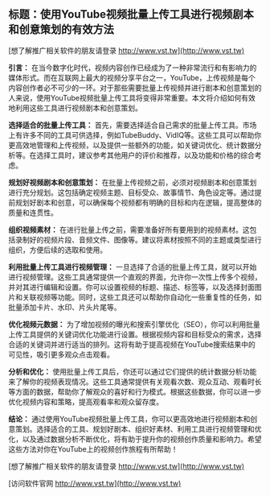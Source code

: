 ## **标题：使用YouTube视频批量上传工具进行视频剧本和创意策划的有效方法**

[想了解推广相关软件的朋友请登录 http://www.vst.tw](http://www.vst.tw)

**引言：**
在当今数字化时代，视频内容创作已经成为了一种非常流行和有影响力的媒体形式。而在互联网上最大的视频分享平台之一，YouTube，上传视频是每个内容创作者必不可少的一环。对于那些需要批量上传视频并进行剧本和创意策划的人来说，使用YouTube视频批量上传工具将变得非常重要。本文将介绍如何有效地利用这些工具进行视频剧本和创意策划。

**选择适合的批量上传工具：**
首先，需要选择适合自己需求的批量上传工具。市场上有许多不同的工具可供选择，例如TubeBuddy、VidIQ等。这些工具可以帮助你更高效地管理和上传视频，以及提供一些额外的功能，如关键词优化、统计数据分析等。在选择工具时，建议参考其他用户的评价和推荐，以及功能和价格的综合考虑。

**规划好视频剧本和创意策划：**
在批量上传视频之前，必须对视频剧本和创意策划进行充分规划。这包括确定视频主题、目标受众、故事情节、角色设定等。通过提前规划好剧本和创意，可以确保每个视频都有明确的目标和内在逻辑，提高整体的质量和连贯性。

**组织视频素材：**
在进行批量上传之前，需要准备好所有要用到的视频素材。这包括录制好的视频片段、音频文件、图像等。建议将素材按照不同的主题或类型进行组织，方便后续的选取和使用。

**利用批量上传工具进行视频管理：**
一旦选择了合适的批量上传工具，就可以开始进行视频管理。这些工具通常提供一个直观的界面，允许你一次性上传多个视频，并对其进行编辑和设置。你可以设置视频的标题、描述、标签等，以及选择封面图片和关联视频等功能。同时，这些工具还可以帮助你自动化一些重复性的任务，如批量添加卡片、水印、片头片尾等。

**优化视频元数据：**
为了增加视频的曝光和搜索引擎优化（SEO），你可以利用批量上传工具提供的关键词优化功能进行设置。根据视频内容和目标受众的需求，选择合适的关键词并进行适当的排列。这将有助于提高视频在YouTube搜索结果中的可见性，吸引更多观众点击观看。

**分析和优化：**
使用批量上传工具后，你还可以通过它们提供的统计数据分析功能来了解你的视频表现情况。这些工具通常提供有关观看次数、观众互动、观看时长等方面的数据，帮助你了解观众的喜好和行为模式。根据这些数据，你可以进一步优化视频内容和策略，提高观看率和观众留存度。

**结论：**
通过使用YouTube视频批量上传工具，你可以更高效地进行视频剧本和创意策划。选择适合的工具、规划好剧本、组织好素材、利用工具进行视频管理和优化，以及通过数据分析不断优化，将有助于提升你的视频创作质量和影响力。希望这些方法对你在YouTube上的视频创作旅程有所帮助！

[想了解推广相关软件的朋友请登录 http://www.vst.tw](http://www.vst.tw)


[访问软件官网 http://www.vst.tw](http://www.vst.tw)
